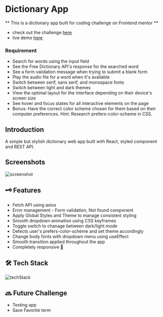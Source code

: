# Dictionary App

** This is a dictionary app built for coding challenge on Frontend mentor **
* check out the challenge <a href="https://www.frontendmentor.io/challenges/dictionary-web-app-h5wwnyuKFL" target="_blank" rel="noopener">here</a>
* live demo <a href="https://dictionary-web-app-react.netlify.app" target="_blank" rel="noopener">here</a>
### Requirement
* Search for words using the input field
* See the Free Dictionary API's response for the searched word
* See a form validation message when trying to submit a blank form
* Play the audio file for a word when it's available
* Switch between serif, sans serif, and monospace fonts
* Switch between light and dark themes
* View the optimal layout for the interface depending on their device's screen size
* See hover and focus states for all interactive elements on the page
* Bonus: Have the correct color scheme chosen for them based on their computer preferences. Hint: Research prefers-color-scheme in CSS.


## Introduction

A simple but stylish dictionary web app built with React, styled component and REST API.

## Screenshots
![screenshot](https://imgur.com/LA96kV6.png)


## 🗝️ Features

* Fetch API using axios
* Error management - Form validation, Not found component
* Apply Global Styles and Theme to manage consistent styling
* Smooth dropdown animation using CSS keyframes
* Toggle switch to chanage between dark/light mode
* Detects user's prefers-color-scheme and set theme accordingly
* Change body fonts with dropdown menu using useEffect
* Smooth transition applied throughout the app
* Completely responsive 🙌

## 🛠️ Tech Stack
![techStack](https://imgur.com/S9LD41o.png)

## 🔜 Future Challenge
* Testing app 
* Save Favorite term 
